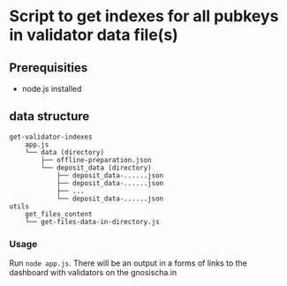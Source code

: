 # Script to get indexes for all pubkeys in validator data file(s)

## Prerequisities
- node.js installed

## data structure
```
get-validator-indexes
    app.js
    └── data (directory)
        ├── offline-preparation.json
        └── deposit_data (directory)
            ├── deposit_data-......json
            ├── deposit_data-......json
            ├── ...
            └── deposit_data-......json
utils
    get_files_content
    └── get-files-data-in-directory.js
```
### Usage
Run `node app.js`.
There will be an output in a forms of links to the dashboard with validators on the gnosischa.in